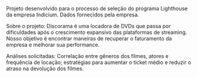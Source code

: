 Projeto desenvolvido para o processo de seleção do programa Lighthouse da empresa Indicium.
Dados fornecidos pela empresa.

Sobre o projeto: Discorama é uma locadora de DVDs que passa por dificuldades após o crescimento expansivo das plataformas de streaming.
Nosso objetivo é encontrar maneiras de recuperar o faturamento da empresa e melhorar sua performance.

Análises solicitadas: Correlação entre gêneros dos filmes, atores e frequência de locação; estratégias para aumentar o ticket médio e reduzir o atraso na devolução dos filmes.
